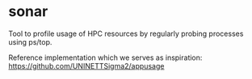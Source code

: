 

# sonar

Tool to profile usage of HPC resources by regularly probing processes using
ps/top.

Reference implementation which we serves as inspiration:
https://github.com/UNINETTSigma2/appusage
